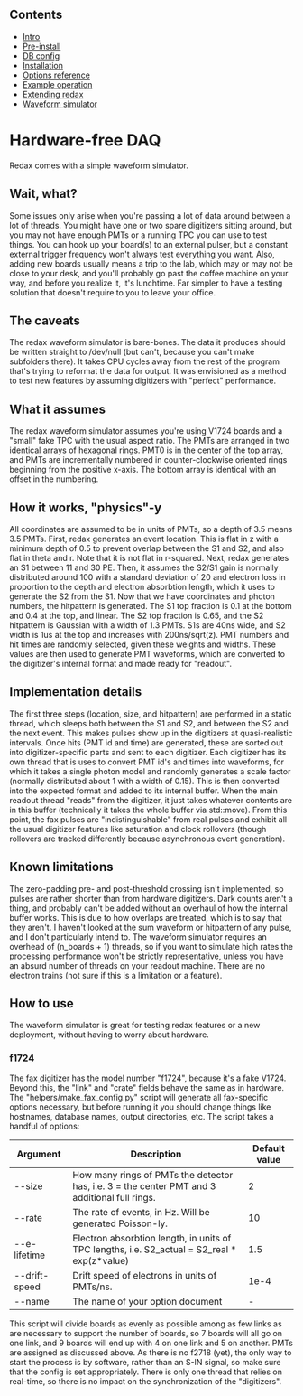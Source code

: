## Contents
* [Intro](index.md) 
* [Pre-install](prerequisites.md) 
* [DB config](databases.md) 
* [Installation](installation.md) 
* [Options reference](daq_options.md) 
* [Example operation](how_to_run.md)
* [Extending redax](new_digi.md)
* [Waveform simulator](fax.md)

# Hardware-free DAQ

Redax comes with a simple waveform simulator.

## Wait, what?

Some issues only arise when you're passing a lot of data around between a lot of threads.
You might have one or two spare digitizers sitting around, but you may not have enough PMTs or a running TPC you can use to test things.
You can hook up your board(s) to an external pulser, but a constant external trigger frequency won't always test everything you want.
Also, adding new boards usually means a trip to the lab, which may or may not be close to your desk, and you'll probably go past the coffee machine on your way, and before you realize it, it's lunchtime.
Far simpler to have a testing solution that doesn't require to you to leave your office.

## The caveats

The redax waveform simulator is bare-bones.
The data it produces should be written straight to /dev/null (but can't, because you can't make subfolders there).
It takes CPU cycles away from the rest of the program that's trying to reformat the data for output.
It was envisioned as a method to test new features by assuming digitizers with "perfect" performance.

## What it assumes

The redax waveform simulator assumes you're using V1724 boards and a "small" fake TPC with the usual aspect ratio.
The PMTs are arranged in two identical arrays of hexagonal rings.
PMT0 is in the center of the top array, and PMTs are incrementally numbered in counter-clockwise oriented rings beginning from the positive x-axis.
The bottom array is identical with an offset in the numbering.

## How it works, "physics"-y

All coordinates are assumed to be in units of PMTs, so a depth of 3.5 means 3.5 PMTs.
First, redax generates an event location.
This is flat in z with a minimum depth of 0.5 to prevent overlap between the S1 and S2, and also flat in theta and r.
Note that it is not flat in r-squared.
Next, redax generates an S1 between 11 and 30 PE.
Then, it assumes the S2/S1 gain is normally distributed around 100 with a standard deviation of 20 and electron loss in proportion to the depth and electron absorbtion length, which it uses to generate the S2 from the S1.
Now that we have coordinates and photon numbers, the hitpattern is generated.
The S1 top fraction is 0.1 at the bottom and 0.4 at the top, and linear.
The S2 top fraction is 0.65, and the S2 hitpattern is Gaussian with a width of 1.3 PMTs.
S1s are 40ns wide, and S2 width is 1us at the top and increases with 200ns/sqrt(z).
PMT numbers and hit times are randomly selected, given these weights and widths.
These values are then used to generate PMT waveforms, which are converted to the digitizer's internal format and made ready for "readout".

## Implementation details

The first three steps (location, size, and hitpattern) are performed in a static thread, which sleeps both between the S1 and S2, and between the S2 and the next event.
This makes pulses show up in the digitizers at quasi-realistic intervals.
Once hits (PMT id and time) are generated, these are sorted out into digitizer-specific parts and sent to each digitizer.
Each digitizer has its own thread that is uses to convert PMT id's and times into waveforms, for which it takes a single photon model and randomly generates a scale factor (normally distributed about 1 with a width of 0.15).
This is then converted into the expected format and added to its internal buffer.
When the main readout thread "reads" from the digitizer, it just takes whatever contents are in this buffer (technically it takes the whole buffer via std::move).
From this point, the fax pulses are "indistinguishable" from real pulses and exhibit all the usual digitizer features like saturation and clock rollovers (though rollovers are tracked differently because asynchronous event generation).

## Known limitations

The zero-padding pre- and post-threshold crossing isn't implemented, so pulses are rather shorter than from hardware digitizers.
Dark counts aren't a thing, and probably can't be added without an overhaul of how the internal buffer works.
This is due to how overlaps are treated, which is to say that they aren't.
I haven't looked at the sum waveform or hitpattern of any pulse, and I don't particularly intend to.
The waveform simulator requires an overhead of (n_boards + 1) threads, so if you want to simulate high rates the processing performance won't be strictly representative, unless you have an absurd number of threads on your readout machine.
There are no electron trains (not sure if this is a limitation or a feature).

## How to use

The waveform simulator is great for testing redax features or a new deployment, without having to worry about hardware.

### f1724

The fax digitizer has the model number "f1724", because it's a fake V1724.
Beyond this, the "link" and "crate" fields behave the same as in hardware.
The "helpers/make_fax_config.py" script will generate all fax-specific options necessary,
but before running it you should change things like hostnames, database names, output directories, etc.
The script takes a handful of options:

|Argument   |Description   | Default value  |
| ----- | ----- | ----- |
|--size | How many rings of PMTs the detector has, i.e. 3 = the center PMT and 3 additional full rings. | 2 |
|--rate | The rate of events, in Hz. Will be generated Poisson-ly. | 10 |
|--e-lifetime | Electron absorbtion length, in units of TPC lengths, i.e. S2_actual = S2_real \* exp(z\*value) | 1.5 |
|--drift-speed | Drift speed of electrons in units of PMTs/ns. | 1e-4 |
|--name | The name of your option document | - |

This script will divide boards as evenly as possible among as few links as are necessary to support the number of boards, so 7 boards will all go on one link, and 9 boards will end up with 4 on one link and 5 on another.
PMTs are assigned as discussed above.
As there is no f2718 (yet), the only way to start the process is by software, rather than an S-IN signal, so make sure that the config is set appropriately.
There is only one thread that relies on real-time, so there is no impact on the synchronization of the "digitizers".


